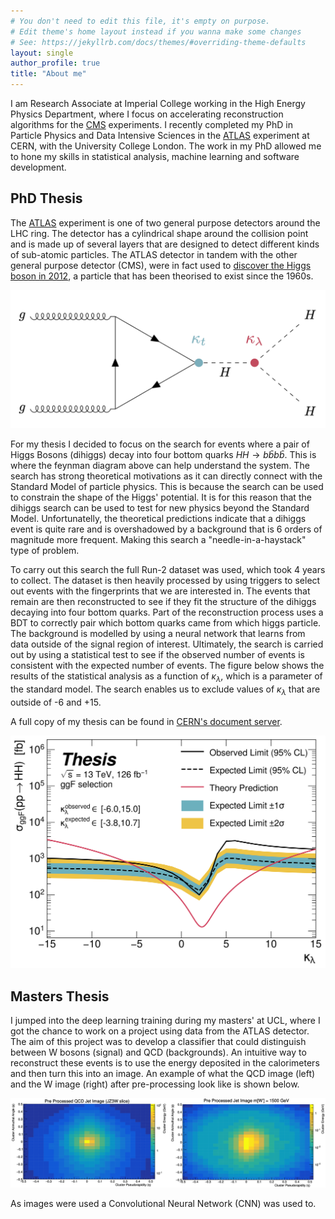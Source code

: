 ```yaml
---
# You don't need to edit this file, it's empty on purpose.
# Edit theme's home layout instead if you wanna make some changes
# See: https://jekyllrb.com/docs/themes/#overriding-theme-defaults
layout: single
author_profile: true
title: "About me"
---
```


I am Research Associate at Imperial College working in the High Energy Physics Department, where I focus on accelerating reconstruction algorithms for the [CMS](https://cms.cern/) experiments. I recently completed my PhD in Particle Physics and Data Intensive Sciences in the [ATLAS](https://atlas.cern/) experiment at CERN, with the University College London. The work in my PhD allowed me to hone my skills in statistical analysis, machine learning and software development. 


## PhD Thesis

The [ATLAS](https://atlas.cern/) experiment is one of two general purpose detectors around the LHC ring. The detector has a cylindrical shape around the collision point and is made up of several layers that are designed to detect different kinds of sub-atomic particles. The ATLAS detector in tandem with the other general purpose detector (CMS), were in fact used to [discover the Higgs boson in 2012](https://home.cern/news/press-release/cern/cern-experiments-observe-particle-consistent-long-sought-higgs-boson), a particle that has been theorised to exist since the 1960s.  

![](/assets/images/nonresonanttriangle.png)

For my thesis I decided to focus on the search for events where a pair of Higgs Bosons (dihiggs) decay into four bottom quarks $HH \rightarrow b\bar{b}b\bar{b}$. This is where the feynman diagram above can help understand the system. The search has strong theoretical motivations as it can directly connect with the Standard Model of particle physics. This is because the search can be used to constrain the shape of the Higgs' potential. It is for this reason that the dihiggs search can be used to test for new physics beyond the Standard Model. Unfortunatelly, the theoretical predictions indicate that a dihiggs event is quite rare and is overshadowed by a background that is 6 orders of magnitude more frequent. Making this search a "needle-in-a-haystack" type of problem. 

To carry out this search the full Run-2 dataset was used, which took 4 years to collect. The dataset is then heavily processed by using triggers to select out events with the fingerprints that we are interested in. The events that remain are then reconstructed to see if they fit the structure of the dihiggs decaying into four bottom quarks. Part of the reconstruction process uses a BDT to correctly pair which bottom quarks came from which higgs particle. The background is modelled by using a neural network that learns from data outside of the signal region of interest. Ultimately, the search is carried out by using a statistical test to see if the observed number of events is consistent with the expected number of events. The figure below shows the results of the statistical analysis as a function of $\kappa_{\lambda}$, which is a parameter of the standard model. The search enables us to exclude values of $\kappa_{\lambda}$ that are outside of -6 and +15. 

A full copy of my thesis can be found in [CERN's document server](https://cds.cern.ch/record/2812193?ln=en). 


<img src="/assets/images/kappa_lambda_unblinded.png" alt="drawing" width="600">

## Masters Thesis 

I jumped into the deep learning training during my masters' at UCL, where I got the chance to work on a project using data from the ATLAS detector. The aim of this project was to develop a classifier that could distinguish between W bosons (signal) and QCD (backgrounds). An intuitive way to reconstruct these events is to use the energy deposited in the calorimeters and then turn this into an image. An example of what the QCD image (left) and the W image (right) after pre-processing look like is shown below.

<img src="/assets/images/jetimages.png" alt="drawing">

As images were used a Convolutional Neural Network (CNN) was used to.
